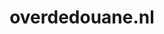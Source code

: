 ---
layout: post
title:  "overdedouane.nl"
internal_url:  "/dutchgov/overdedouane.nl.html"
subdomains_count: 4
all_subdomains_count: 4
urls_count: 4
ssl_rank: 0
http_rank: 70
url_link: /data/overdedouane.nl/urls.txt
all_subdomains_link: /data/overdedouane.nl/all_subdomains.txt
subdomains_link: /data/overdedouane.nl/subdomains.txt
categories: dutchgov
---